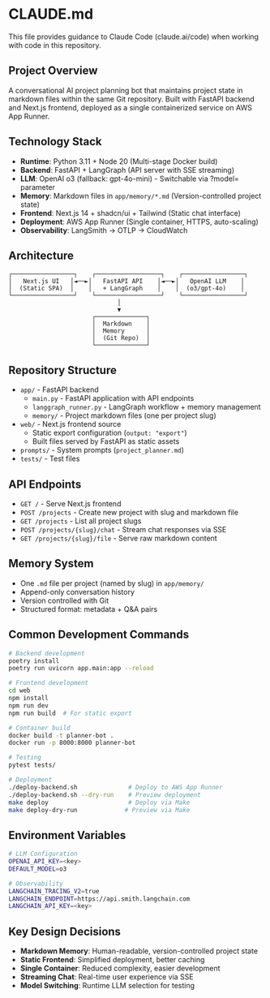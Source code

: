 # CLAUDE.md

This file provides guidance to Claude Code (claude.ai/code) when working with code in this repository.

## Project Overview

A conversational AI project planning bot that maintains project state in markdown files within the same Git repository. Built with FastAPI backend and Next.js frontend, deployed as a single containerized service on AWS App Runner.

## Technology Stack

- **Runtime**: Python 3.11 + Node 20 (Multi-stage Docker build)
- **Backend**: FastAPI + LangGraph (API server with SSE streaming)
- **LLM**: OpenAI o3 (fallback: gpt-4o-mini) - Switchable via ?model= parameter
- **Memory**: Markdown files in `app/memory/*.md` (Version-controlled project state)
- **Frontend**: Next.js 14 + shadcn/ui + Tailwind (Static chat interface)
- **Deployment**: AWS App Runner (Single container, HTTPS, auto-scaling)
- **Observability**: LangSmith → OTLP → CloudWatch

## Architecture

```
┌─────────────────┐    ┌──────────────────┐    ┌─────────────────┐
│   Next.js UI   │◄──►│   FastAPI API    │◄──►│   OpenAI LLM    │
│  (Static SPA)  │    │   + LangGraph    │    │  (o3/gpt-4o)    │
└─────────────────┘    └──────────────────┘    └─────────────────┘
                              │
                              ▼
                       ┌──────────────┐
                       │  Markdown    │
                       │  Memory      │
                       │  (Git Repo)  │
                       └──────────────┘
```

## Repository Structure

- `app/` - FastAPI backend
  - `main.py` - FastAPI application with API endpoints
  - `langgraph_runner.py` - LangGraph workflow + memory management
  - `memory/` - Project markdown files (one per project slug)
- `web/` - Next.js frontend source
  - Static export configuration (`output: "export"`)
  - Built files served by FastAPI as static assets
- `prompts/` - System prompts (`project_planner.md`)
- `tests/` - Test files

## API Endpoints

- `GET /` - Serve Next.js frontend
- `POST /projects` - Create new project with slug and markdown file
- `GET /projects` - List all project slugs
- `POST /projects/{slug}/chat` - Stream chat responses via SSE
- `GET /projects/{slug}/file` - Serve raw markdown content

## Memory System

- One `.md` file per project (named by slug) in `app/memory/`
- Append-only conversation history
- Version controlled with Git
- Structured format: metadata + Q&A pairs

## Common Development Commands

```bash
# Backend development
poetry install
poetry run uvicorn app.main:app --reload

# Frontend development
cd web
npm install
npm run dev
npm run build  # For static export

# Container build
docker build -t planner-bot .
docker run -p 8000:8000 planner-bot

# Testing
pytest tests/

# Deployment
./deploy-backend.sh              # Deploy to AWS App Runner
./deploy-backend.sh --dry-run    # Preview deployment
make deploy                      # Deploy via Make
make deploy-dry-run             # Preview via Make
```

## Environment Variables

```bash
# LLM Configuration
OPENAI_API_KEY=<key>
DEFAULT_MODEL=o3

# Observability
LANGCHAIN_TRACING_V2=true
LANGCHAIN_ENDPOINT=https://api.smith.langchain.com
LANGCHAIN_API_KEY=<key>
```

## Key Design Decisions

- **Markdown Memory**: Human-readable, version-controlled project state
- **Static Frontend**: Simplified deployment, better caching
- **Single Container**: Reduced complexity, easier development
- **Streaming Chat**: Real-time user experience via SSE
- **Model Switching**: Runtime LLM selection for testing